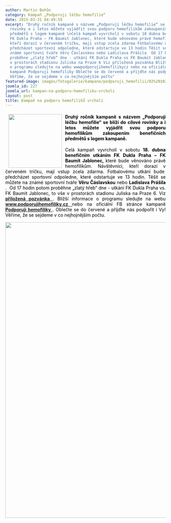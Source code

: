 ```yaml
---
author: Martin Bohůn
category: Kampaň „Podporuji léčbu hemofilie“
date: 2015-03-31 04:49:59
excerpt: "Druhý ročník kampaně s názvem „Podporuji léčbu hemofilie“ se blíží do cílové
  rovinky a i letos můžete vyjádřit svou podporu hemofilikům zakoupením benefičních
  předmětů s logem kampaně \nCelá kampaň vyvrcholí v sobotu 18 dubna benefičním utkáním
  FK Dukla Praha – FK Baumit Jablonec, které bude věnováno právě hemofilikům Návštěvníci,
  kteří dorazí v červeném tričku, mají vstup zcela zdarma Fotbalovému utkání bude 
  předcházet sportovní odpoledne, které odstartuje ve 13 hodin Těšit se můžete na
  známé sportovní tváře Věru Čáslavskou nebo Ladislava Prášila  Od 17 hodin potom
  proběhne „zlatý hřeb“ dne - utkání FK Dukla Praha vs FK Baumit Jablonec, to vše
  v prostorách stadionu Juliska na Praze 6 Viz přiložená pozvánka Bližší informace
  o programu sledujte na webu wwwpodporujihemofilikycz nebo na oficiální FB stránce
  kampaně Podporuji hemofiliky Oblečte se do červené a příjďte nás podpořit i Vy!
  Věříme, že se sejdeme v co nejhojnějším počtu"
featured-image: images/fotogalerie/kampane/podporuji_hemofilii/02%201024x576.jpg
joomla_id: 227
joomla_url: kampan-na-podporu-hemofiliku-vrcholi
layout: post
title: Kampaň na podporu hemofiliků vrcholí
---
```


<h4 style="text-align: justify;">
 <img border="0" src="{{ site.baseurl }}/images/fotogalerie/kampane/podporuji_hemofilii/02%201024x576.jpg" style="float: left; margin-left: 10px; margin-right: 10px;" width="168"/>
 <span style="color: #000000;">
  Druhý ročník kampaně s názvem „Podporuji léčbu hemofilie“ se blíží do cílové rovinky a i letos můžete vyjádřit svou podporu hemofilikům zakoupením benefičních předmětů s logem kampaně.
 </span>
</h4>
<p style="text-align: justify;">
 <span style="color: #000000;">
  Celá kampaň vyvrcholí v sobotu
  <strong>
   18. dubna benefičním utkáním FK Dukla Praha – FK Baumit Jablonec,
  </strong>
  které bude věnováno právě hemofilikům. Návštěvníci, kteří dorazí v červeném tričku, mají vstup zcela zdarma. Fotbalovému utkání bude  předcházet sportovní odpoledne, které odstartuje ve 13 hodin. Těšit se můžete na známé sportovní tváře
  <strong>
   Věru Čáslavskou
  </strong>
  nebo
  <strong>
   Ladislava Prášila
  </strong>
  .  Od 17 hodin potom proběhne „zlatý hřeb“ dne - utkání FK Dukla Praha vs. FK Baumit Jablonec, to vše v prostorách stadionu Juliska na Praze 6. Viz
  <strong>
   <a href="images/dokumenty-pdf-doc/pozvanka_dukla.pdf" target="_blank" title="Pozvánka Dukla">
    přiložená pozvánka
   </a>
  </strong>
  . Bližší informace o programu sledujte na webu
  <strong>
   <a href="http://podporujihemofiliky.cz/">
    www.podporujihemofiliky.cz
   </a>
  </strong>
  nebo na oficiální FB stránce kampaně
  <strong>
   <a href="https://www.facebook.com/podporujihemofiliky">
    Podporuji hemofiliky
   </a>
  </strong>
  . Oblečte se do červené a příjďte nás podpořit i Vy! Věříme, že se sejdeme v co nejhojnějším počtu.
 </span>
</p>
<p style="text-align: justify;">
</p>
<p style="text-align: center;">
 <span style="color: #000000;">
  <img alt="" border="0" height="924" src="{{ site.baseurl }}/images/uvodnik-clanku-foto/plakat_dukla.jpeg" width="652"/>
  <br/>
 </span>
</p>